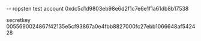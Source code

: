 -- ropsten test account
0xdc5d1d9803eb98e6d2f1c7e6e1f1a61db8b17538

secretkey
0055690024867f42135e5cf93867a0e4fbb8827000fc27ebb1066648af542428

<!-- test token -->
<!-- 0x63120923A3E5bcE2783bBAeb581798273898755d -->

<!-- crowd sale contract -->
<!-- 0x20D90DAB811E361A5f3B5098FBdD866D26986C98 -->

<!-- 0xE07062c01ee030F6B0399A8255d16259eF8947fc -->


<!-- 0x06f519f3d28c8baebecf0fe3b7a9d1b13ebfe16a -->

<!-- crowdSalev2 contract -->
<!-- 0x0c20edb4dea22ce14cc070f16330f4fcf47fc81f -->



<!-- LIVE -->
<!-- token -->
<!-- 0xeddbc58afbd53a7e611526ecc99855c8d3746dd1 -->

<!-- crowdSale -->
<!-- 0x1E9e05B80293Ef35Ca1223398638096fa6B5Cde7 -->